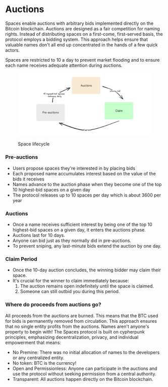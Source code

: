 # Auctions

Spaces enable auctions with arbitrary bids implemented directly on the Bitcoin blockchain. Auctions are designed as a fair competition for naming rights. Instead of distributing spaces on a first-come, first-served basis, the protocol employs a bidding system. This approach helps ensure that valuable names don't all end up concentrated in the hands of a few quick actors.

Spaces are restricted to 10 a day to prevent market flooding and to ensure each name receives adequate attention during auctions.

<figure><picture><source srcset="../.gitbook/assets/auctions-dark.png" media="(prefers-color-scheme: dark)"><img src="../.gitbook/assets/auctions-light.png" alt=""></picture><figcaption><p>Space lifecycle</p></figcaption></figure>

### Pre-auctions

* Users propose spaces they're interested in by placing bids
* Each proposed name accumulates interest based on the value of the bids it receives
* Names advance to the auction phase when they become one of the top 10 highest-bid spaces on a given day
* The protocol releases up to 10 spaces per day which is about 3600 per year

### Auctions

* Once a name receives sufficient interest by being one of the top 10 highest-bid spaces on a given day, it enters the auctions phase.
* Auctions last for 10 days.
* Anyone can bid just as they normally did in pre-auctions.
* To prevent sniping, any last-minute bids extend the auction by one day.

### Claim Period

* Once the 10-day auction concludes, the winning bidder may claim their space.
* It's crucial for the winner to claim immediately because:
  1. The auction remains open indefinitely until the space is claimed.
  2. Someone can still outbid you during this period.

### Where do proceeds from auctions go?

All proceeds from the auctions are burned. This means that the BTC used for bids is permanently removed from circulation. This approach ensures that no single entity profits from the auctions. Names aren't anyone's property to begin with! The Spaces protocol is built on cypherpunk principles, emphasizing decentralization, privacy, and individual empowerment that means:

* No Premine: There was no initial allocation of names to the developers or any centralized entity.
* No token: BTC is the currency!
* Open and Permissionless: Anyone can participate in the auctions and use the protocol without seeking permission from a central authority.
* Transparent: All auctions happen directly on the Bitcoin blockchain.
